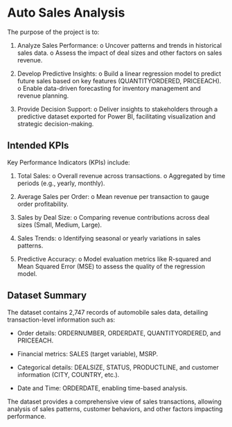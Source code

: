 # Auto Sales Analysis

The purpose of the project is to:
1. Analyze Sales Performance:
o Uncover patterns and trends in historical sales data.
o Assess the impact of deal sizes and other factors on sales revenue.

2. Develop Predictive Insights:
o Build a linear regression model to predict future sales based on key features (QUANTITYORDERED, PRICEEACH).
o Enable data-driven forecasting for inventory management and revenue planning.

3. Provide Decision Support:
o Deliver insights to stakeholders through a predictive dataset exported for Power BI, facilitating visualization and strategic decision-making.


## Intended KPIs
Key Performance Indicators (KPIs) include:

1. Total Sales:
o Overall revenue across transactions.
o Aggregated by time periods (e.g., yearly, monthly).

2. Average Sales per Order:
o Mean revenue per transaction to gauge order profitability.

3. Sales by Deal Size:
o Comparing revenue contributions across deal sizes (Small, Medium, Large).

4. Sales Trends:
o Identifying seasonal or yearly variations in sales patterns.

5. Predictive Accuracy:
o Model evaluation metrics like R-squared and Mean Squared Error (MSE) to assess the quality of the regression model.

## Dataset Summary
The dataset contains 2,747 records of automobile sales data, detailing transaction-level information such as:
  
  - Order details: ORDERNUMBER, ORDERDATE, QUANTITYORDERED, and PRICEEACH.
  
  - Financial metrics: SALES (target variable), MSRP.
  
  - Categorical details: DEALSIZE, STATUS, PRODUCTLINE, and customer information (CITY, COUNTRY, etc.).
  
  - Date and Time: ORDERDATE, enabling time-based analysis.

The dataset provides a comprehensive view of sales transactions, allowing analysis of sales patterns, customer behaviors, and other factors impacting performance.
